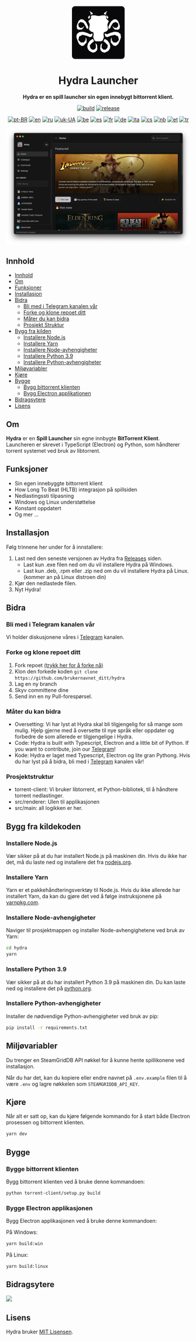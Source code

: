 <br>

<div align="center">

[<img src="../resources/icon.png" width="144"/>](https://help.hydralauncher.gg)

  <h1 align="center">Hydra Launcher</h1>

  <p align="center">
    <strong>Hydra er en spill launcher sin egen innebygt bittorrent klient.</strong>
  </p>

[![build](https://img.shields.io/github/actions/workflow/status/hydralauncher/hydra/build.yml)](https://github.com/hydralauncher/hydra/actions)
[![release](https://img.shields.io/github/package-json/v/hydralauncher/hydra)](https://github.com/hydralauncher/hydra/releases)

[![pt-BR](https://img.shields.io/badge/lang-pt--BR-green.svg)](README.pt-BR.md)
[![en](https://img.shields.io/badge/lang-en-red.svg)](../README.md)
[![ru](https://img.shields.io/badge/lang-ru-yellow.svg)](README.ru.md)
[![uk-UA](https://img.shields.io/badge/lang-uk--UA-blue)](README.uk-UA.md)
[![be](https://img.shields.io/badge/lang-be-orange)](README.be.md)
[![es](https://img.shields.io/badge/lang-es-red)](README.es.md)
[![fr](https://img.shields.io/badge/lang-fr-blue)](README.fr.md)
[![de](https://img.shields.io/badge/lang-de-black)](README.de.md)
[![ita](https://img.shields.io/badge/lang-it-red)](README.it.md)
[![cs](https://img.shields.io/badge/lang-cs-purple)](README.cs.md)
[![nb](https://img.shields.io/badge/lang-nb-blue)](README.nb.md)
[![et](https://img.shields.io/badge/lang-et-blue.svg)](README.et.md)
[![tr](https://img.shields.io/badge/lang-tr-red.svg)](README.tr.md)

![Hydra Catalogue](screenshot.png)

</div>

## Innhold

- [Innhold](#innhold)
- [Om](#om)
- [Funksjoner](#funksjoner)
- [Installasjon](#installasjon)
- [Bidra](#-bidra)
  - [Bli med i Telegram kanalen vår](#-join-our-telegram)
  - [Forke og klone repoet ditt](#fork-and-clone-your-repository)
  - [Måter du kan bidra](#ways-you-can-contribute)
  - [Prosjekt Struktur](#project-structure)
- [Bygg fra kilden](#build-from-source)
  - [Installere Node.js](#install-nodejs)
  - [Installere Yarn](#install-yarn)
  - [Installere Node-avhengigheter](#install-node-dependencies)
  - [Installere Python 3.9](#install-python-39)
  - [Installere Python-avhengigheter](#install-python-dependencies)
- [Miljøvariabler](#environment-variables)
- [Kjøre](#running)
- [Bygge](#build)
  - [Bygg bittorrent klienten](#build-the-bittorrent-client)
  - [Bygg Electron applikationen](#build-the-electron-application)
- [Bidragsytere](#contributors)
- [Lisens](#license)

## Om

**Hydra** er en **Spill Launcher** sin egne innbygte **BitTorrent Klient**.
<br>
Launcheren er skrevet i TypeScript (Electron) og Python, som håndterer torrent systemet ved bruk av libtorrent.

## Funksjoner

- Sin egen innebyggte bittorrent klient
- How Long To Beat (HLTB) integrasjon på spillsiden
- Nedlastingssti tilpasning
- Windows og Linux understøttelse
- Konstant oppdatert
- Og mer ...

## Installasjon

Følg trinnene her under for å innstallere:

1. Last ned den seneste versjonen av Hydra fra [Releases](https://github.com/hydralauncher/hydra/releases/latest) siden.
   - Last kun .exe filen ned om du vil installere Hydra på Windows.
   - Last kun .deb, .rpm eller .zip ned om du vil installere Hydra på Linux. (kommer an på Linux distroen din)
2. Kjør den nedlastede filen.
3. Nyt Hydra!

## <a name="contributing"> Bidra

### <a name="join-our-telegram"></a> Bli med i Telegram kanalen vår

Vi holder diskusjonene våres i [Telegram](https://t.me/hydralauncher) kanalen.

### Forke og klone repoet ditt

1. Fork repoet [(trykk her for å forke nå)](https://github.com/hydralauncher/hydra/fork)
2. Klon den forkede koden `git clone https://github.com/brukernavnet_ditt/hydra`
3. Lag en ny branch
4. Skyv committene dine
5. Send inn en ny Pull-forespørsel.

### Måter du kan bidra

- Oversetting: Vi har lyst at Hydra skal bli tilgjengelig for så mange som mulig. Hjelp gjerne med å oversette til nye språk eller oppdater og forbedre de som allerede er tilgjengelige i Hydra.
- Code: Hydra is built with Typescript, Electron and a little bit of Python. If you want to contribute, join our [Telegram](https://t.me/hydralauncher)!
- Kode: Hydra er laget med Typescript, Electron og lite gran Pythong. Hvis du har lyst på å bidra, bli med i [Telegram](https://t.me/hydralauncher) kanalen vår!

### Prosjektstruktur

- torrent-client: Vi bruker libtorrent, et Python-bibliotek, til å håndtere torrent nedlastinger.
- src/renderer: UIen til applikasjonen
- src/main: all logikken er her.

## Bygg fra kildekoden

### Installere Node.js

Vær sikker på at du har installert Node.js på maskinen din. Hvis du ikke har det, må du laste ned og installere det fra [nodejs.org](https://nodejs.org/).

### Installere Yarn

Yarn er et pakkehåndteringsverktøy til Node.js. Hvis du ikke allerede har installert Yarn, da kan du gjøre det ved å følge instruksjonene på [yarnpkg.com](https://classic.yarnpkg.com/lang/en/docs/install/).

### Installere Node-avhengigheter

Naviger til prosjektmappen og installer Node-avhengighetene ved bruk av Yarn:

```bash
cd hydra
yarn
```

### Installere Python 3.9

Vær sikker på at du har installert Python 3.9 på maskinen din. Du kan laste ned og installere det på [python.org](https://www.python.org/downloads/release/python-3913/).

### Installere Python-avhengigheter

Installer de nødvendige Python-avhengigheter ved bruk av pip:

```bash
pip install -r requirements.txt
```

## Miljøvariabler

Du trenger en SteamGridDB API nøkkel for å kunne hente spillikonene ved installasjon.

Når du har det, kan du kopiere eller endre navnet på `.env.example` filen til å være `.env` og lagre nøkkelen som `STEAMGRIDDB_API_KEY`.

## Kjøre

Når alt er satt op, kan du kjøre følgende kommando for å start både Electron prosessen og bittorrent klienten.

```bash
yarn dev
```

## Bygge

### Bygge bittorrent klienten

Bygg bittorrent klienten ved å bruke denne kommandoen:

```bash
python torrent-client/setup.py build
```

### Bygge Electron applikasjonen

Bygg Electron applikasjonen ved å bruke denne kommandoen:

På Windows:

```bash
yarn build:win
```

På Linux:

```bash
yarn build:linux
```

## Bidragsytere

<a href="https://github.com/hydralauncher/hydra/graphs/contributors">
  <img src="https://contrib.rocks/image?repo=hydralauncher/hydra" />
</a>

## Lisens

Hydra bruker [MIT Lisensen](LICENSE).
